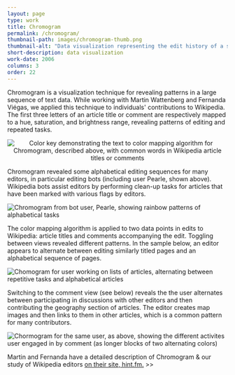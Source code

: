 ```yaml
---
layout: page
type: work
title: Chromogram
permalink: /chromogram/
thumbnail-path: images/chromogram-thumb.png
thumbnail-alt: "Data visualization representing the edit history of a single user with blocks of color corresponding to article title"
short-description: data visualization
work-date: 2006
columns: 3
order: 22
---
```


Chromogram is a visualization technique for revealing patterns in a large sequence of text data. While working with Martin Wattenberg and Fernanda Viégas, we applied this technique to individuals' contributions to Wikipedia. The first three letters of an article title or comment are respectively mapped to a hue, saturation, and brightness range, revealing patterns of editing and repeated tasks.

<div class="invisible-margin image-grid">
<div class="image-inline" style="text-align:center;">
<img style="margin-left: auto; margin-right: auto;" src="{{ site.baseurl }}/images/chromogram-color-guide.png" alt="Color key demonstrating the text to color mapping algorithm for Chromogram, described above, with common words in Wikipedia article titles or comments"/>
</div>
</div>

Chromogram revealed some alphabetical editing sequences for many editors, in particular editing bots (including user Pearle, shown above). Wikipedia bots assist editors by performing clean-up tasks for articles that have been marked with various flags by editors.

<div class="invisible-margin image-grid">
<div class="col-30-block">
<img src="{{ site.baseurl }}/images/chromogram-pearle.png" alt="Chromogram from bot user, Pearle, showing rainbow patterns of alphabetical tasks">
</div>
</div>

The color mapping algorithm is applied to two data points in edits to Wikipedia: article titles and comments accompanying the edit. Toggling between views revealed different patterns. In the sample below, an editor appears to alternate between editing similarly titled pages and an alphabetical sequence of pages.

<div class="invisible-margin image-grid">
<div class="col-30-block">
<img src="{{ site.baseurl }}/images/chromogram-titles.png" alt="Chomogram for user working on lists of articles, alternating between repetitive tasks and alphabetical articles">
</div>
</div>

Switching to the comment view (see below) reveals the the user alternates between participating in discussions with other editors and then contributing the geography section of articles. The editor creates map images and then links to them in other articles, which is a common pattern for many contributors.

<div class="invisible-margin image-grid">
<div class="col-30-block">
<img src="{{ site.baseurl }}/images/chromogram-comments.png" alt="Chormogram for the same user, as above, showing the different activites user engaged in by comment (as longer blocks of two alternating colors)">
</div>
</div>

Martin and Fernanda have a detailed description of Chromogram & our study of Wikipedia editors <a href="http://hint.fm/projects/chromogram/">on their site, hint.fm.</a> &gt;&gt;